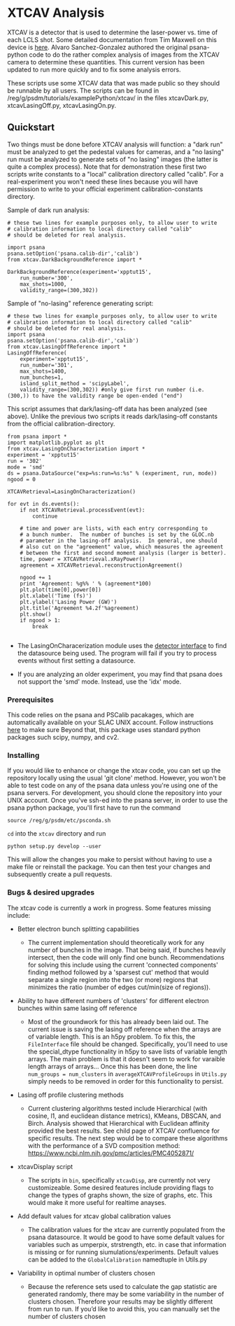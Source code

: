 # XTCAV Analysis

XTCAV is a detector that is used to determine the laser-power vs. time of each LCLS shot.  Some detailed documentation from Tim Maxwell on this device is [here](https://confluence.slac.stanford.edu/display/PSDM/New+XTCAV+Documentation?preview=/181536250/181699034/xtcav-users-v0p4.pdf).  Alvaro Sanchez-Gonzalez authored the original psana-python code to do the rather complex analysis of images from the XTCAV camera to determine these quantities.  This current version has been updated to run more quickly and to fix some analysis errors.  

These scripts use some XTCAV data that was made public so they should be runnable by all users.  The scripts can be found in /reg/g/psdm/tutorials/examplePython/xtcav/ in the files xtcavDark.py, xtcavLasingOff.py, xtcavLasingOn.py.

## Quickstart

Two things must be done before XTCAV analysis will function: a "dark run" must be analyzed to get the pedestal values for cameras, and a "no lasing" run must be analyzed to generate sets of "no lasing" images (the latter is quite a complex process).  Note that for demonstration these first two scripts write constants to a "local" calibration directory called "calib".  For a real-experiment you won't need these lines because you will have permission to write to your official experiment calibration-constants directory.

Sample of dark run analysis:

```
# these two lines for example purposes only, to allow user to write
# calibration information to local directory called "calib"
# should be deleted for real analysis.

import psana
psana.setOption('psana.calib-dir','calib')
from xtcav.DarkBackgroundReference import *

DarkBackgroundReference(experiment='xpptut15', 
	run_number='300', 
	max_shots=1000,
	validity_range=(300,302))
```

Sample of "no-lasing" reference generating script:
```
# these two lines for example purposes only, to allow user to write
# calibration information to local directory called "calib"
# should be deleted for real analysis.
import psana
psana.setOption('psana.calib-dir','calib')
from xtcav.LasingOffReference import *
LasingOffReference(
	experiment='xpptut15',
	run_number='301',
	max_shots=1400,
	num_bunches=1,
	island_split_method = 'scipyLabel',
	validity_range=(300,302)) #only give first run number (i.e. (300,)) to have the validity range be open-ended ("end")

```


This script assumes that dark/lasing-off data has been analyzed (see above).  Unlike the previous two scripts it reads dark/lasing-off constants from the official calibration-directory. 

```
from psana import *
import matplotlib.pyplot as plt
from xtcav.LasingOnCharacterization import *
experiment = 'xpptut15'
run = '302'
mode = 'smd'
ds = psana.DataSource("exp=%s:run=%s:%s" % (experiment, run, mode))
ngood = 0

XTCAVRetrieval=LasingOnCharacterization() 

for evt in ds.events():
    if not XTCAVRetrieval.processEvent(evt):
        continue

    # time and power are lists, with each entry corresponding to
    # a bunch number.  The number of bunches is set by the GLOC.nb
    # parameter in the lasing-off analysis.  In general, one should
    # also cut on the "agreement" value, which measures the agreement
    # between the first and second moment analysis (larger is better).
    time, power = XTCAVRetrieval.xRayPower()  
    agreement = XTCAVRetrieval.reconstructionAgreement()

    ngood += 1
    print 'Agreement: %g%% ' % (agreement*100)
    plt.plot(time[0],power[0])
    plt.xlabel('Time (fs)')
    plt.ylabel('Lasing Power (GW)')
    plt.title('Agreement %4.2f'%agreement)
    plt.show()
    if ngood > 1: 
        break
    
```

* The LasingOnCharacerization module uses the [detector interface](https://confluence.slac.stanford.edu/pages/viewpage.action?pageId=205983617) to find the datasource being used. The program will fail if you try to process events without first setting a datasource.

* If you are analyzing an older experiment, you may find that psana does not support the 'smd' mode. Instead, use the 'idx' mode.


### Prerequisites

This code relies on the psana and PSCalib pacakages, which are automatically available on your SLAC UNIX account. Follow instructions [here](https://confluence.slac.stanford.edu/display/PSDM/psana+python+Setup) to make sure Beyond that, this package uses standard python packages such scipy, numpy, and cv2.


### Installing

If you would like to enhance or change the xtcav code, you can set up the repository locally using the usual 'git clone' method. However, you won't be able to test code on any of the psana data unless you're using one of the psana servers. For development, you should clone the repository into your UNIX account. Once you've ssh-ed into the psana server, in order to use the psana python package, you'll first have to run the command

```
source /reg/g/psdm/etc/psconda.sh
```
`cd` into the `xtcav` directory and run
```
python setup.py develop --user
```

This will allow the changes you make to persist without having to use a make file or reinstall the package. You can then test your changes and subsequently create a pull requests.

### Bugs & desired upgrades

The xtcav code is currently a work in progress. Some features missing include:

* Better electron bunch splitting capabilities
    * The current implementation should theoretically work for any number of bunches in the image. That being said, if bunches heavily intersect, then the code will only find one bunch. Recommendations for solving this include using the current 'connected components' finding method followed by a 'sparsest cut' method that would separate a single region into the two (or more) regions that minimizes the ratio (number of edges cut/min(size of regions)).

* Ability to have different numbers of 'clusters' for different electron bunches within same lasing off reference
    * Most of the groundwork for this has already been laid out. The current issue is saving the lasing off reference when the arrays are of variable length. This is an h5py problem. To fix this, the `FileInterface` file should be changed. Specifically, you'll need to use the special_dtype functionality in h5py to save lists of variable length arrays. The main problem is that it doesn't seem to work for varaible length arrays of arrays...
    Once this has been done, the line `num_groups = num_clusters` in `averageXTCAVProfileGroups` in `Utils.py` simply needs to be removed in order for this functionality to persist. 

* Lasing off profile clustering methods
    * Current clustering algorithms tested include Hierarchical (with cosine, l1, and euclidean distance metrics), KMeans, DBSCAN, and Birch. Analysis showed that Hierarchical with Euclidean affinity provided the best results. See child page of XTCAV confluence for specific results. The next step would be to compare these algorithms with the performance of a SVD composition method: <https://www.ncbi.nlm.nih.gov/pmc/articles/PMC4052871/>

* xtcavDisplay script
    * The scripts in `bin`, specifically `xtcavDisp`, are currently not very customizeable. Some desired features include providing flags to change the types of graphs shown, the size of graphs, etc. This would make it more useful for realtime anayses. 

* Add default values for xtcav global calibration values
    * The calibration values for the xtcav are currently populated from the psana datasource. It would be good to have some default values for variables such as umperpix, strstrength, etc. in case that information is missing or for running siumulations/experiments. Default values can be added to the `GlobalCalibration` namedtuple in Utils.py

* Variability in optimal number of clusters chosen
    * Because the reference sets used to calculate the gap statistic are generated randomly, there may be some variability in the number of clusters chosen. Therefore your results may be slightly different from run to run. If you’d like to avoid this, you can manually set the number of clusters chosen

